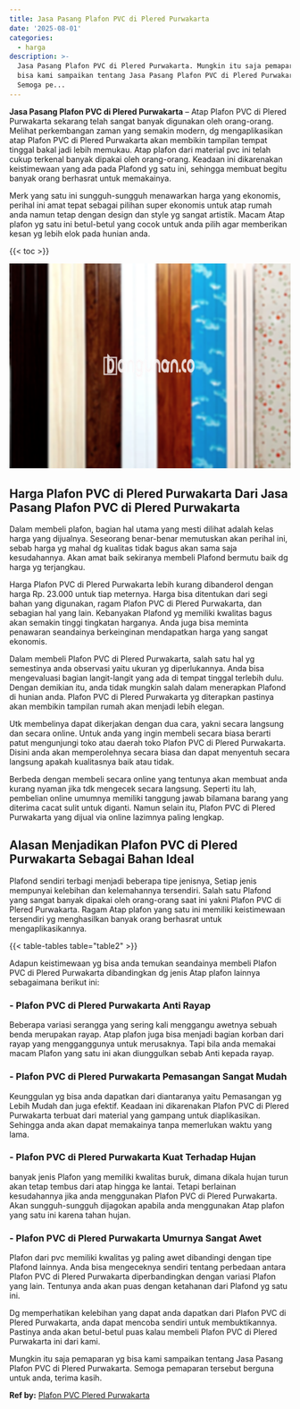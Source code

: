```yaml
---
title: Jasa Pasang Plafon PVC di Plered Purwakarta
date: '2025-08-01'
categories:
  - harga
description: >-
  Jasa Pasang Plafon PVC di Plered Purwakarta. Mungkin itu saja pemaparan yg
  bisa kami sampaikan tentang Jasa Pasang Plafon PVC di Plered Purwakarta.
  Semoga pe...
---
```


**Jasa Pasang Plafon PVC di Plered Purwakarta** – Atap Plafon PVC di Plered Purwakarta sekarang telah sangat banyak digunakan oleh orang-orang. Melihat perkembangan zaman yang semakin modern, dg mengaplikasikan atap Plafon PVC di Plered Purwakarta akan membikin tampilan tempat tinggal bakal jadi lebih memukau. Atap plafon dari material pvc ini telah cukup terkenal banyak dipakai oleh orang-orang. Keadaan ini dikarenakan keistimewaan yang ada pada Plafond yg satu ini, sehingga membuat begitu banyak orang berhasrat untuk memakainya.

Merk yang satu ini sungguh-sungguh menawarkan harga yang ekonomis, perihal ini amat tepat sebagai pilihan super ekonomis untuk atap rumah anda namun tetap dengan design dan style yg sangat artistik. Macam Atap plafon yg satu ini betul-betul yang cocok untuk anda pilih agar memberikan kesan yg lebih elok pada hunian anda.

{{< toc >}}

![Jasa Pasang Plafon PVC di Plered Purwakarta](/images/flafond-pvc-murah20.png)

## Harga Plafon PVC di Plered Purwakarta Dari Jasa Pasang Plafon PVC di Plered Purwakarta

Dalam membeli plafon, bagian hal utama yang mesti dilihat adalah kelas harga yang dijualnya. Seseorang benar-benar memutuskan akan perihal ini, sebab harga yg mahal dg kualitas tidak bagus akan sama saja kesudahannya. Akan amat baik sekiranya membeli Plafond bermutu baik dg harga yg terjangkau.

Harga Plafon PVC di Plered Purwakarta lebih kurang dibanderol dengan harga Rp. 23.000 untuk tiap meternya. Harga bisa ditentukan dari segi bahan yang digunakan, ragam Plafon PVC di Plered Purwakarta, dan sebagian hal yang lain. Kebanyakan Plafond yg memiliki kwalitas bagus akan semakin tinggi tingkatan harganya. Anda juga bisa meminta penawaran seandainya berkeinginan mendapatkan harga yang sangat ekonomis.

Dalam membeli Plafon PVC di Plered Purwakarta, salah satu hal yg semestinya anda observasi yaitu ukuran yg diperlukannya. Anda bisa mengevaluasi bagian langit-langit yang ada di tempat tinggal terlebih dulu. Dengan demikian itu, anda tidak mungkin salah dalam menerapkan Plafond di hunian anda. Plafon PVC di Plered Purwakarta yg diterapkan pastinya akan membikin tampilan rumah akan menjadi lebih elegan.

Utk membelinya dapat dikerjakan dengan dua cara, yakni secara langsung dan secara online. Untuk anda yang ingin membeli secara biasa berarti patut mengunjungi toko atau daerah toko Plafon PVC di Plered Purwakarta. Disini anda akan memperolehnya secara biasa dan dapat menyentuh secara langsung apakah kualitasnya baik atau tidak.

Berbeda dengan membeli secara online yang tentunya akan membuat anda kurang nyaman jika tdk mengecek secara langsung. Seperti itu lah, pembelian online umumnya memiliki tanggung jawab bilamana barang yang diterima cacat sulit untuk diganti. Namun selain itu, Plafon PVC di Plered Purwakarta yang dijual via online lazimnya paling lengkap.

## Alasan Menjadikan Plafon PVC di Plered Purwakarta Sebagai Bahan Ideal

Plafond sendiri terbagi menjadi beberapa tipe jenisnya, Setiap jenis mempunyai kelebihan dan kelemahannya tersendiri. Salah satu Plafond yang sangat banyak dipakai oleh orang-orang saat ini yakni Plafon PVC di Plered Purwakarta. Ragam Atap plafon yang satu ini memiliki keistimewaan tersendiri yg menghasilkan banyak orang berhasrat untuk mengaplikasikannya.

{{< table-tables table="table2" >}}

Adapun keistimewaan yg bisa anda temukan seandainya membeli Plafon PVC di Plered Purwakarta dibandingkan dg jenis Atap plafon lainnya sebagaimana berikut ini:

### \- Plafon PVC di Plered Purwakarta Anti Rayap

Beberapa variasi serangga yang sering kali menggangu awetnya sebuah benda merupakan rayap. Atap plafon juga bisa menjadi bagian korban dari rayap yang mengganggunya untuk merusaknya. Tapi bila anda memakai macam Plafon yang satu ini akan diunggulkan sebab Anti kepada rayap.

### \- Plafon PVC di Plered Purwakarta Pemasangan Sangat Mudah

Keunggulan yg bisa anda dapatkan dari diantaranya yaitu Pemasangan yg Lebih Mudah dan juga efektif. Keadaan ini dikarenakan Plafon PVC di Plered Purwakarta terbuat dari material yang gampang untuk diaplikasikan. Sehingga anda akan dapat memakainya tanpa memerlukan waktu yang lama.

### \- Plafon PVC di Plered Purwakarta Kuat Terhadap Hujan

banyak jenis Plafon yang memiliki kwalitas buruk, dimana dikala hujan turun akan tetap tembus dari atap hingga ke lantai. Tetapi berlainan kesudahannya jika anda menggunakan Plafon PVC di Plered Purwakarta. Akan sungguh-sungguh dijagokan apabila anda menggunakan Atap plafon yang satu ini karena tahan hujan.

### \- Plafon PVC di Plered Purwakarta Umurnya Sangat Awet

Plafon dari pvc memiliki kwalitas yg paling awet dibandingi dengan tipe Plafond lainnya. Anda bisa mengeceknya sendiri tentang perbedaan antara Plafon PVC di Plered Purwakarta diperbandingkan dengan variasi Plafon yang lain. Tentunya anda akan puas dengan ketahanan dari Plafond yg satu ini.

Dg memperhatikan kelebihan yang dapat anda dapatkan dari Plafon PVC di Plered Purwakarta, anda dapat mencoba sendiri untuk membuktikannya. Pastinya anda akan betul-betul puas kalau membeli Plafon PVC di Plered Purwakarta ini dari kami.

Mungkin itu saja pemaparan yg bisa kami sampaikan tentang Jasa Pasang Plafon PVC di Plered Purwakarta. Semoga pemaparan tersebut berguna untuk anda, terima kasih.

**Ref by:** [Plafon PVC Plered Purwakarta](https://id.wikipedia.org/wiki/Plafon)
